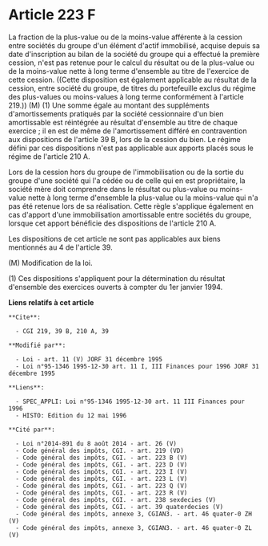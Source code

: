 # Article 223 F

La fraction de la plus-value ou de la moins-value afférente à la cession entre sociétés du groupe d'un élément d'actif
immobilisé, acquise depuis sa date d'inscription au bilan de la société du groupe qui a effectué la première cession, n'est
pas retenue pour le calcul du résultat ou de la plus-value ou de la moins-value nette à long terme d'ensemble au titre de
l'exercice de cette cession. ((Cette disposition est également applicable au résultat de la cession, entre société du groupe,
de titres du portefeuille exclus du régime des plus-values ou moins-values à long terme conformément à l'article 219.)) (M)
(1) Une somme égale au montant des suppléments d'amortissements pratiqués par la société cessionnaire d'un bien amortissable
est réintégrée au résultat d'ensemble au titre de chaque exercice ; il en est de même de l'amortissement différé en
contravention aux dispositions de l'article 39 B, lors de la cession du bien. Le régime défini par ces dispositions n'est pas
applicable aux apports placés sous le régime de l'article 210 A.

Lors de la cession hors du groupe de l'immobilisation ou de la sortie du groupe d'une société qui l'a cédée ou de celle qui
en est propriétaire, la société mère doit comprendre dans le résultat ou plus-value ou moins-value nette à long terme
d'ensemble la plus-value ou la moins-value qui n'a pas été retenue lors de sa réalisation. Cette règle s'applique également
en cas d'apport d'une immobilisation amortissable entre sociétés du groupe, lorsque cet apport bénéficie des dispositions de
l'article 210 A.

Les dispositions de cet article ne sont pas applicables aux biens mentionnés au 4 de l'article 39.

(M) Modification de la loi.

(1) Ces dispositions s'appliquent pour la détermination du résultat d'ensemble des exercices ouverts à compter du 1er janvier
1994.

**Liens relatifs à cet article**

	**Cite**:

	  - CGI 219, 39 B, 210 A, 39

	**Modifié par**:

	  - Loi - art. 11 (V) JORF 31 décembre 1995
	  - Loi n°95-1346 1995-12-30 art. 11 I, III Finances pour 1996 JORF 31 décembre 1995

	**Liens**:

	  - SPEC_APPLI: Loi n°95-1346 1995-12-30 art. 11 III Finances pour 1996
	  - HISTO: Edition du 12 mai 1996

	**Cité par**:

	  - Loi n°2014-891 du 8 août 2014 - art. 26 (V)
	  - Code général des impôts, CGI. - art. 219 (VD)
	  - Code général des impôts, CGI. - art. 223 B (V)
	  - Code général des impôts, CGI. - art. 223 D (V)
	  - Code général des impôts, CGI. - art. 223 I (V)
	  - Code général des impôts, CGI. - art. 223 L (V)
	  - Code général des impôts, CGI. - art. 223 Q (V)
	  - Code général des impôts, CGI. - art. 223 R (V)
	  - Code général des impôts, CGI. - art. 238 sexdecies (V)
	  - Code général des impôts, CGI. - art. 39 quaterdecies (V)
	  - Code général des impôts, annexe 3, CGIAN3. - art. 46 quater-0 ZH (V)
	  - Code général des impôts, annexe 3, CGIAN3. - art. 46 quater-0 ZL (V)

